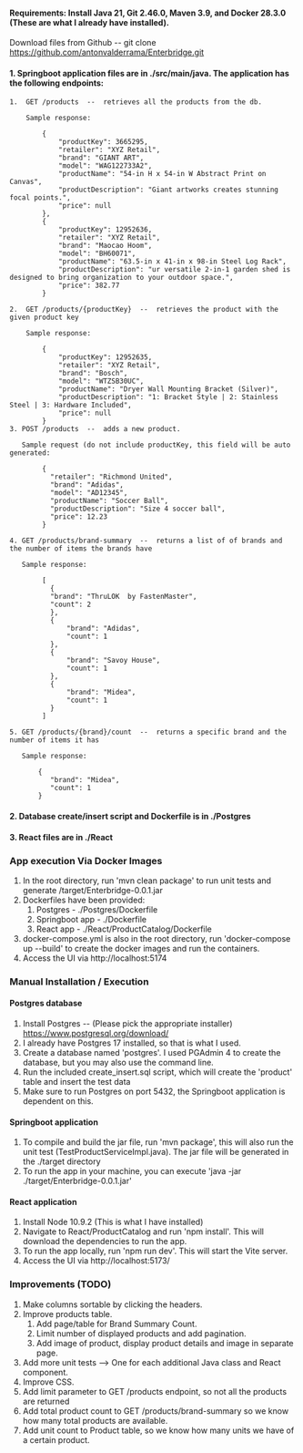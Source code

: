 #### Requirements:  Install Java 21, Git 2.46.0, Maven 3.9, and Docker 28.3.0 (These are what I already have installed).

Download files from Github -- git clone https://github.com/antonvalderrama/Enterbridge.git

#### 1.  Springboot application files are in ./src/main/java.  The application has the following endpoints:
    1.  GET /products  --  retrieves all the products from the db.

        Sample response:
       
            {
                "productKey": 3665295,
                "retailer": "XYZ Retail",
                "brand": "GIANT ART",
                "model": "WAG122733A2",
                "productName": "54-in H x 54-in W Abstract Print on Canvas",
                "productDescription": "Giant artworks creates stunning focal points.",
                "price": null
            },
            {
                "productKey": 12952636,
                "retailer": "XYZ Retail",
                "brand": "Maocao Hoom",
                "model": "BH60071",
                "productName": "63.5-in x 41-in x 98-in Steel Log Rack",
                "productDescription": "ur versatile 2-in-1 garden shed is designed to bring organization to your outdoor space.",
                "price": 382.77
            }
        
    2.  GET /products/{productKey}  --  retrieves the product with the given product key

        Sample response:

            {
                "productKey": 12952635,
                "retailer": "XYZ Retail",
                "brand": "Bosch",
                "model": "WTZSB30UC",
                "productName": "Dryer Wall Mounting Bracket (Silver)",
                "productDescription": "1: Bracket Style | 2: Stainless Steel | 3: Hardware Included",
                "price": null
            }
    3. POST /products  --  adds a new product.

       Sample request (do not include productKey, this field will be auto generated:

            {
              "retailer": "Richmond United",
              "brand": "Adidas",
              "model": "AD12345",
              "productName": "Soccer Ball",
              "productDescription": "Size 4 soccer ball",
              "price": 12.23
            }

    4. GET /products/brand-summary  --  returns a list of of brands and the number of items the brands have

       Sample response:

            [
              {
              "brand": "ThruLOK  by FastenMaster",
              "count": 2
              },
              {
                  "brand": "Adidas",
                  "count": 1
              },
              {
                  "brand": "Savoy House",
                  "count": 1
              },
              {
                  "brand": "Midea",
                  "count": 1
              }
            ]
 
    5. GET /products/{brand}/count  --  returns a specific brand and the number of items it has

       Sample response:
  
           {
              "brand": "Midea",
              "count": 1
           }
   
#### 2.  Database create/insert script and Dockerfile is in ./Postgres
#### 3.  React files are in ./React

### App execution Via Docker Images
1.  In the root directory, run 'mvn clean package' to run unit tests and generate /target/Enterbridge-0.0.1.jar
2.  Dockerfiles have been provided:
    1. Postgres - ./Postgres/Dockerfile
    2. Springboot app - ./Dockerfile
    3. React app - ./React/ProductCatalog/Dockerfile
3.  docker-compose.yml is also in the root directory, run 'docker-compose up --build' to create the docker images and run the containers.
4.  Access the UI via http://localhost:5174

### Manual Installation / Execution

#### Postgres database
1.  Install Postgres -- (Please pick the appropriate installer) https://www.postgresql.org/download/
2.  I already have Postgres 17 installed, so that is what I used.
3.  Create a database named 'postgres'.  I used PGAdmin 4 to create the database, but you may also use the command line.
4.  Run the included create_insert.sql script, which will create the 'product' table and insert the test data
5.  Make sure to run Postgres on port 5432, the Springboot application is dependent on this.

#### Springboot application
1.  To compile and build the jar file, run 'mvn package', this will also run the unit test (TestProductServiceImpl.java).  The jar file will be generated in the ./target directory
3.  To run the app in your machine, you can execute 'java -jar ./target/Enterbridge-0.0.1.jar'
       
#### React application
1.  Install Node 10.9.2 (This is what I have installed)
2.  Navigate to React/ProductCatalog and run 'npm install'.  This will download the dependencies to run the app.
3.  To run the app locally, run 'npm run dev'.  This will start the Vite server.
4.  Access the UI via http://localhost:5173/

### Improvements (TODO)
1.  Make columns sortable by clicking the headers.
2.  Improve products table.
    1.  Add page/table for Brand Summary Count.
    2.  Limit number of displayed products and add pagination.
    3.  Add image of product, display product details and image in separate page.
3.  Add more unit tests --> One for each additional Java class and React component.
4.  Improve CSS.
5.  Add limit parameter to GET /products endpoint, so not all the products are returned
6.  Add total product count to GET /products/brand-summary so we know how many total products are available.
7.  Add unit count to Product table, so we know how many units we have of a certain product.
